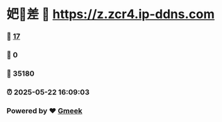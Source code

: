 # 妑🔭差 :link: https://z.zcr4.ip-ddns.com 
### :page_facing_up: [17](https://z.zcr4.ip-ddns.com/tag.html) 
### :speech_balloon: 0 
### :hibiscus: 35180 
### :alarm_clock: 2025-05-22 16:09:03 
### Powered by :heart: [Gmeek](https://github.com/Meekdai/Gmeek)
